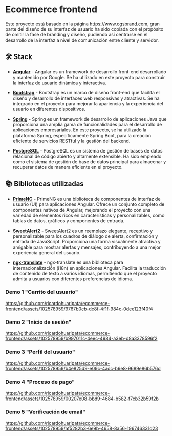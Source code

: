 # Ecommerce frontend

Este proyecto está basado en la página https://www.ogsbrand.com, gran parte del diseño de su interfaz de usuario ha sido copiada con el propósito de omitir la fase de branding y diseño, pudiendo así centrarse en el desarrollo de la interfaz a nivel de comunicación entre cliente y servidor.

## 🛠️ Stack

- [**Angular**](https://angular.io/) - Angular es un framework de desarrollo front-end desarrollado y mantenido por Google. Se ha utilizado en este proyecto para construir la interfaz de usuario dinámica y interactiva.

- [**Bootstrap**](https://getbootstrap.com/) - Bootstrap es un marco de diseño front-end que facilita el diseño y desarrollo de interfaces web responsivas y atractivas. Se ha integrado en el proyecto para mejorar la apariencia y la experiencia del usuario en diferentes dispositivos.

- [**Spring**](https://spring.io/) - Spring es un framework de desarrollo de aplicaciones Java que proporciona una amplia gama de funcionalidades para el desarrollo de aplicaciones empresariales. En este proyecto, se ha utilizado la plataforma Spring, específicamente Spring Boot, para la creación eficiente de servicios RESTful y la gestión del backend.

- [**PostgreSQL**](https://www.postgresql.org/) - PostgreSQL es un sistema de gestión de bases de datos relacional de código abierto y altamente extensible. Ha sido empleado como el sistema de gestión de base de datos principal para almacenar y recuperar datos de manera eficiente en el proyecto.

## 📚 Bibliotecas utilizadas

- [**PrimeNG**](https://primeng.org/) - PrimeNG es una biblioteca de componentes de interfaz de usuario (UI) para aplicaciones Angular. Ofrece un conjunto completo de componentes nativos de Angular, mejorando el proyecto con una variedad de elementos ricos en características y personalizables, como tablas de datos, gráficos y componentes de entrada.

- [**SweetAlert2**](https://sweetalert2.github.io/) - SweetAlert2 es un reemplazo elegante, receptivo y personalizable para los cuadros de diálogo de alerta, confirmación y entrada de JavaScript. Proporciona una forma visualmente atractiva y amigable para mostrar alertas y mensajes, contribuyendo a una mejor experiencia general del usuario.

- [**ngx-translate**](https://github.com/ngx-translate/core) - ngx-translate es una biblioteca para internacionalización (i18n) en aplicaciones Angular. Facilita la traducción de contenido de texto a varios idiomas, permitiendo que el proyecto admita a usuarios con diferentes preferencias de idioma.

### Demo 1 "Carrito del usuario"

https://github.com/ricardohuaripata/ecommerce-frontend/assets/102578959/9767b0cb-dc8f-4f1f-984c-0dee123f40f4

### Demo 2 "Inicio de sesión"

https://github.com/ricardohuaripata/ecommerce-frontend/assets/102578959/b997011c-4eec-4984-a3eb-d8a3378596f2

### Demo 3 "Perfil del usuario"

https://github.com/ricardohuaripata/ecommerce-frontend/assets/102578959/b4e825d9-e09c-4adc-b6e8-9689e86b576d

### Demo 4 "Proceso de pago"

https://github.com/ricardohuaripata/ecommerce-frontend/assets/102578959/00207e08-bbd9-4684-b582-f7cb32b59f2b

### Demo 5 "Verificación de email"

https://github.com/ricardohuaripata/ecommerce-frontend/assets/102578959/af5282b3-6e9b-4658-8a56-196746331d23
